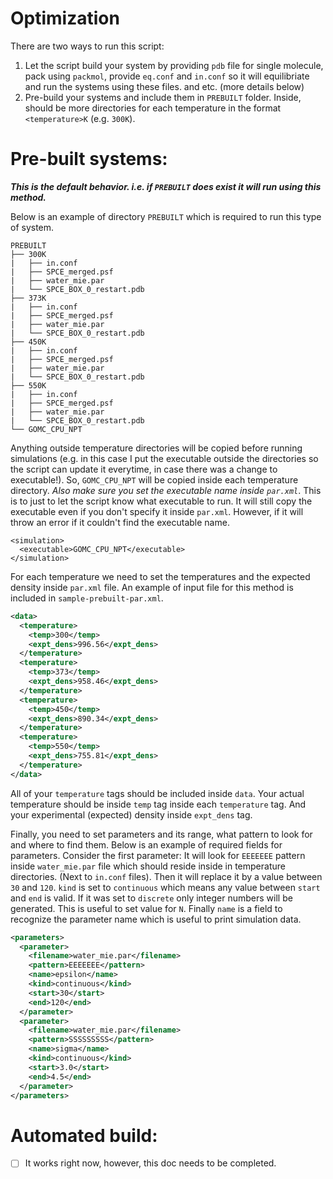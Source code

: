 # Optimization

There are two ways to run this script:
1. Let the script build your system by providing `pdb` file for single molecule, pack using `packmol`, provide `eq.conf` and `in.conf` so it will equilibriate and run the systems using these files. and etc. (more details below)
2. Pre-build your systems and include them in `PREBUILT` folder. Inside, should be more directories for each temperature in the format `<temperature>K` (e.g. `300K`).

# Pre-built systems:
___This is the default behavior. i.e. if `PREBUILT` does exist it will run using this method.___

Below is an example of directory `PREBUILT` which is required to run this type of system.
```
PREBUILT
├── 300K
|   ├── in.conf
|   ├── SPCE_merged.psf
|   ├── water_mie.par
|   └── SPCE_BOX_0_restart.pdb
├── 373K
|   ├── in.conf
|   ├── SPCE_merged.psf
|   ├── water_mie.par
|   └── SPCE_BOX_0_restart.pdb
├── 450K
|   ├── in.conf
|   ├── SPCE_merged.psf
|   ├── water_mie.par
|   └── SPCE_BOX_0_restart.pdb
├── 550K
|   ├── in.conf
|   ├── SPCE_merged.psf
|   ├── water_mie.par
|   └── SPCE_BOX_0_restart.pdb
└── GOMC_CPU_NPT
```

Anything outside temperature directories will be copied before running simulations (e.g. in this case I put the executable outside the directories so the script can update it everytime, in case there was a change to executable!). So, `GOMC_CPU_NPT` will be copied inside each temperature directory. _Also make sure you set the executable name inside `par.xml`_. This is to just to let the script know what executable to run. It will still copy the executable even if you don't specify it inside `par.xml`. However, if it will throw an error if it couldn't find the executable name.
```
<simulation>
  <executable>GOMC_CPU_NPT</executable>
</simulation>
```

For each temperature we need to set the temperatures and the expected density inside `par.xml` file. An example of input file for this method is included in `sample-prebuilt-par.xml`.
```xml
<data>
  <temperature>
    <temp>300</temp>
    <expt_dens>996.56</expt_dens>
  </temperature>
  <temperature>
    <temp>373</temp>
    <expt_dens>958.46</expt_dens>
  </temperature>
  <temperature>
    <temp>450</temp>
    <expt_dens>890.34</expt_dens>
  </temperature>
  <temperature>
    <temp>550</temp>
    <expt_dens>755.81</expt_dens>
  </temperature>
</data>
```
All of your `temperature` tags should be included inside `data`. Your actual temperature should be inside `temp` tag inside each `temperature` tag. And your experimental (expected) density inside `expt_dens` tag.

Finally, you need to set parameters and its range, what pattern to look for and where to find them.
Below is an example of required fields for parameters.
Consider the first parameter: It will look for `EEEEEEE` pattern inside `water_mie.par` file which should reside inside in temperature directories. (Next to `in.conf` files). Then it will replace it by a value between `30` and `120`. `kind` is set to `continuous` which means any value between `start` and `end` is valid. If it was set to `discrete` only integer numbers will be generated. This is useful to set value for `N`. Finally `name` is a field to recognize the parameter name which is useful to print simulation data.
```xml
<parameters>
  <parameter>
    <filename>water_mie.par</filename>
    <pattern>EEEEEEE</pattern>
    <name>epsilon</name>
    <kind>continuous</kind>
    <start>30</start>
    <end>120</end>
  </parameter>
  <parameter>
    <filename>water_mie.par</filename>
    <pattern>SSSSSSSSS</pattern>
    <name>sigma</name>
    <kind>continuous</kind>
    <start>3.0</start>
    <end>4.5</end>
  </parameter>
</parameters>
```

# Automated build:
- [ ] It works right now, however, this doc needs to be completed.